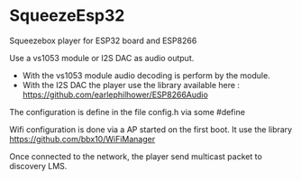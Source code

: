 # SqueezeEsp32
Squeezebox player for ESP32 board and ESP8266

Use a vs1053 module or I2S DAC as audio output. 

* With the vs1053 module audio decoding is perform by the module. 
* With the I2S DAC the player use the library available here : https://github.com/earlephilhower/ESP8266Audio 

The configuration is define in the file config.h via some #define 

Wifi configuration is done via a AP started on the first boot. It use the library https://github.com/bbx10/WiFiManager

Once connected to the network, the player send multicast packet to discovery LMS. 


